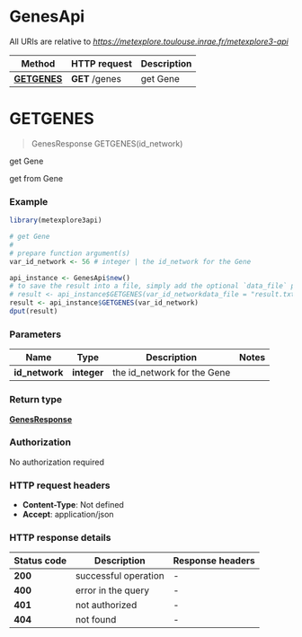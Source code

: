 # GenesApi

All URIs are relative to *https://metexplore.toulouse.inrae.fr/metexplore3-api*

Method | HTTP request | Description
------------- | ------------- | -------------
[**GETGENES**](GenesApi.md#GETGENES) | **GET** /genes | get Gene


# **GETGENES**
> GenesResponse GETGENES(id_network)

get Gene

get from Gene

### Example
```R
library(metexplore3api)

# get Gene
#
# prepare function argument(s)
var_id_network <- 56 # integer | the id_network for the Gene

api_instance <- GenesApi$new()
# to save the result into a file, simply add the optional `data_file` parameter, e.g.
# result <- api_instance$GETGENES(var_id_networkdata_file = "result.txt")
result <- api_instance$GETGENES(var_id_network)
dput(result)
```

### Parameters

Name | Type | Description  | Notes
------------- | ------------- | ------------- | -------------
 **id_network** | **integer**| the id_network for the Gene | 

### Return type

[**GenesResponse**](GenesResponse.md)

### Authorization

No authorization required

### HTTP request headers

 - **Content-Type**: Not defined
 - **Accept**: application/json

### HTTP response details
| Status code | Description | Response headers |
|-------------|-------------|------------------|
| **200** | successful operation |  -  |
| **400** | error in the query |  -  |
| **401** | not authorized |  -  |
| **404** | not found |  -  |


